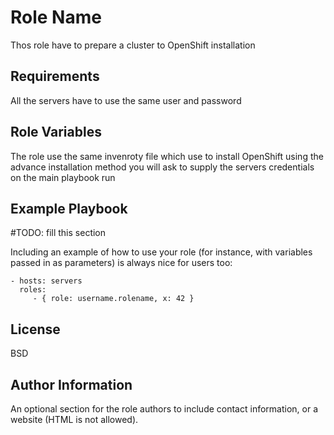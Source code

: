Role Name
=========

Thos role have to prepare a cluster to OpenShift installation

Requirements
------------
All the servers have to use the same user and password


Role Variables
--------------

The role use the same invenroty file which use to install OpenShift using the advance installation method
you will ask to supply the servers credentials on the main playbook run


Example Playbook
----------------
#TODO: fill this section

Including an example of how to use your role (for instance, with variables passed in as parameters) is always nice for users too:

    - hosts: servers
      roles:
         - { role: username.rolename, x: 42 }

License
-------

BSD

Author Information
------------------

An optional section for the role authors to include contact information, or a website (HTML is not allowed).
